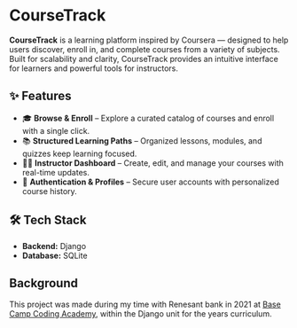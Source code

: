 # CourseTrack

**CourseTrack** is a learning platform inspired by Coursera — designed to help users discover, enroll in, 
and complete courses from a variety of subjects. Built for scalability and clarity, CourseTrack provides an intuitive interface for learners and powerful tools for instructors.

## ✨ Features

- 🎓 **Browse & Enroll** – Explore a curated catalog of courses and enroll with a single click.  
- 📚 **Structured Learning Paths** – Organized lessons, modules, and quizzes keep learning focused.  
- 🧑‍🏫 **Instructor Dashboard** – Create, edit, and manage your courses with real-time updates.
- 🔐 **Authentication & Profiles** – Secure user accounts with personalized course history.  

## 🛠️ Tech Stack

- **Backend:** Django  
- **Database:** SQLite      

## Background
This project was made during my time with Renesant bank in 2021 at [Base Camp Coding Academy](https://basecampcodingacademy.org/),
within the Django unit for the years curriculum. 
